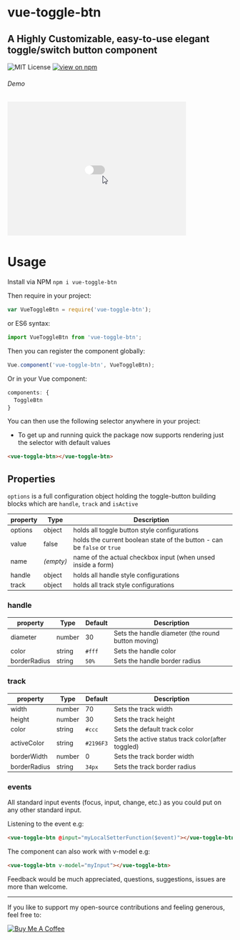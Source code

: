 # vue-toggle-btn
## A Highly Customizable, easy-to-use elegant toggle/switch button component

![MIT License](https://badgen.net/badge/license/MIT/blue "MIT License")
[![view on npm](http://img.shields.io/npm/v/vue-toggle-btn.svg?colorB=red)](https://www.npmjs.org/package/vue-toggle-btn)

###### Demo
![toggle-btn](https://github.com/JonathanDn/vue-toggle-btn/blob/master/toggle_btn.gif "Vue Toggle Btn")

# Usage
Install via NPM ```npm i vue-toggle-btn```

Then require in your project:
```js
var VueToggleBtn = require('vue-toggle-btn');
```
or ES6 syntax:
```js
import VueToggleBtn from 'vue-toggle-btn';
```
Then you can register the component globally:
```js
Vue.component('vue-toggle-btn', VueToggleBtn);
```
Or in your Vue component:
```js
components: {
  ToggleBtn
}
```
You can then use the following selector anywhere in your project:
* To get up and running quick the package now supports rendering just the selector with default values
```html
<vue-toggle-btn></vue-toggle-btn>
```
## Properties
```options``` is a full configuration object holding the toggle-button building blocks which are ```handle```,  ```track``` and ```isActive```

| property | Type  | Description |
| --- | ---  | --- |
| options | object | holds all toggle button style configurations |
| value | false | holds the current boolean state of the button - can be `false` or `true` |
| name | *(empty)* | name of the actual checkbox input (when unsed inside a form) |
| handle | object | holds all handle style configurations |
| track | object | holds all track style configurations |


### handle
| property | Type | Default | Description |
| --- | --- | --- | --- |
| diameter | number | 30 | Sets the handle diameter (the round button moving) |
| color | string | ```#fff``` | Sets the handle color |
| borderRadius | string | ```50%``` | Sets the handle border radius |

### track
| property | Type | Default | Description |
| --- | --- | --- | --- |
| width | number | 70 | Sets the track width |
| height | number | 30 | Sets the track height |
| color | string | ```#ccc``` | Sets the default track color |
| activeColor | string | ```#2196F3``` | Sets the active status track color(after toggled) |
| borderWidth | number | 0 | Sets the track border width |
| borderRadius | string | ```34px``` | Sets the track border radius |

### events
All standard input events (focus, input, change, etc.) as you could put on any other standard input.

Listening to the event e.g:
```html
<vue-toggle-btn @input="myLocalSetterFunction($event)"></vue-toggle-btn>
```

The component can also work with v-model e.g:
```html
<vue-toggle-btn v-model="myInput"></vue-toggle-btn>
```

Feedback would be much appreciated, questions, suggestions, issues are more than welcome.

---

If you like to support my open-source contributions and feeling generous, feel free to:

<a href="https://www.buymeacoffee.com/agUdP2R" target="_blank"><img src="https://www.buymeacoffee.com/assets/img/custom_images/orange_img.png" alt="Buy Me A Coffee" style="height: auto !important;width: auto !important;" ></a>
